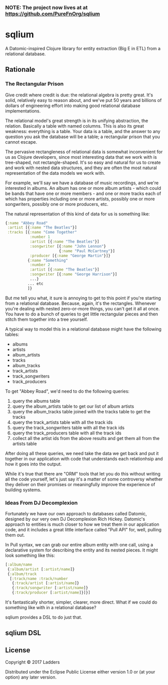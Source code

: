 ### NOTE: The project now lives at at https://github.com/PureFnOrg/sqlium

# sqlium

A Datomic-inspired Clojure library for entity extraction (Big E in ETL) from a
relational database.

## Rationale

### The Rectangular Prison

Give credit where credit is due: the relational algebra is pretty
great. It's solid, relatively easy to reason about, and we've put 50
years and billions of dollars of engineering effort into making good
relational database implementations.

The relational model's great strength is in its unifying abstraction,
the relation. Basically a table with named columns. This is also its
great weakness: everything is a table. Your data is a table, and the
answer to any question you ask the database will be a table; a
rectangular prison that you cannot escape.

The pervasive rectangleness of relational data is somewhat
inconvenient for us as Clojure developers, since most interesting data
that we work with is tree-shaped, not rectangle-shaped. It's so easy
and natural for us to create and work with nested data structures, and
they are often the most natural representation of the data models we
work with.

For example, we'll say we have a database of music recordings, and
we're interested in albums. An album has one or more album artists -
which could be bands that have one or more members - and one or more
tracks each of which has properties including one or more artists,
possibly one or more songwriters, possibly one or more producers, etc.

The natural representation of this kind of data for us is something
like:

``` clojure
{:name "Abbey Road"
 :artist [{:name "The Beatles"}]
 :tracks [{:name "Come Together"
           :number 1
           :artist [{:name "The Beatles"}]
           :songwriter [{:name "John Lennon"}
                        {:name "Paul McCartney"}]
           :producer [{:name "George Martin"}]}
          {:name "Something"
           :number 2
           :artist [{:name "The Beatles"}]
           :songwriter [{:name "George Harrison"}]
           ...}
          ... etc
          ]}
```

But me tell you what, it sure is annoying to get to this point if
you're starting from a relational database. Because, again, it's the
rectangles. Whenever you're dealing with nested zero-or-more things,
you can't get it all at once. You have to do a bunch of queries to get
little rectangular pieces and then stitch them together into a tree
yourself.

A typical way to model this in a relational database might have the
following tables:

- albums
- artists
- album_artists
- tracks
- album_tracks
- track_artists
- track_songwriters
- track_producers

To get "Abbey Road", we'd need to do the following queries:

1. query the albums table
2. query the album_artists table to get our list of album artists
3. query the album_tracks table joined with the tracks table to get
   the tracks
4. query the track_artists table with all the track ids
5. query the track_songwriters table with all the track ids
6. query the track_producers table with all the track ids
7. collect all the artist ids from the above results and get them all
   from the artists table

After doing all these queries, we need take the data we get back and
put it together in our application with code that understands each
relationhsip and how it goes into the output.

While it's true that there are "ORM" tools that let you do this
without writing all the code yourself, let's just say it's a matter of
some controversy whether they deliver on their promises or
meaningfully improve the experience of building systems.

### Ideas From DJ Decomplexion

Fortunately we have our own approach to databases called Datomic,
designed by our very own DJ Decomplexion Rich Hickey. Datomic's
approach to entities is much closer to how we treat them in our
application code, and it includes a great little interface called
"Pull API" for, well, pulling them out.

In Pull syntax, we can grab our entire album entity with one call,
using a declarative system for describing the entity and its nested
pieces. It might look something like this:

``` clojure
[:album/name
 {:album/artist [:artist/name]}
 {:album/track
  [:track/name :track/number
   {:track/artist [:artist/name]}
   {:track/songwriter [:artist/name]}
   {:track/producer [:artist/name]}]}]
```

It's fantastically shorter, simpler, clearer, more direct. What if we
could do something like with in a relational database?

sqlium provides a DSL to do just that.

## sqlium DSL





## License

Copyright © 2017 Ladders

Distributed under the Eclipse Public License either version 1.0 or (at
your option) any later version.
